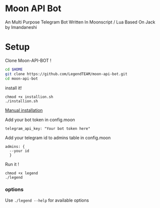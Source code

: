 # Moon API Bot


An Multi Purpose Telegram Bot Written In Moonscript / Lua Based On Jack by Imandaneshi



# Setup

Clone Moon-API-BOT !

```bash
cd $HOME
git clone https://github.com/LegendTEAM/moon-api-bot.git
cd moon-api-bot
```
install it!

```
chmod +x installion.sh
./installion.sh
```
[Manual installation](https://github.com/SEEDTEAM/moon-api-bot/wiki/Manual-installation)

Add your bot token in config.moon

```MoonScript
telegram_api_key: "Your bot token here"
```

Add your telegram id to admins table in config.moon

```MoonScript
admins: {
  --your id
  }
```

Run it !
```
chmod +x legend
./legend
```

### options

Use `./legend --help` for available options
